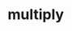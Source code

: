 # multiply

<!-- TODO-START
TODO: Fill short description here.

## Type signature

TODO: Fill type signature down below.

```
any ⇒ any
```

## Examples

TODO: List at least one example down below.

```javascript
multiply(); // ⇒ TODO
```

## Questions

TODO: List questions that may this function answers.
TODO-END -->
